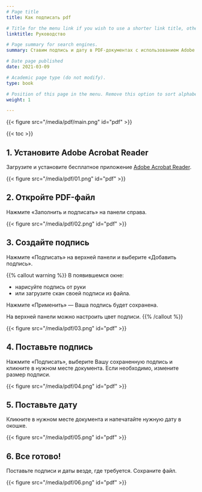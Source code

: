 ```yaml
---
# Page title
title: Как подписать pdf

# Title for the menu link if you wish to use a shorter link title, otherwise remove this option.
linktitle: Руководство

# Page summary for search engines.
summary: Ставим подпись и дату в PDF-документах с использованием Adobe Acrobat Reader

# Date page published
date: 2021-03-09

# Academic page type (do not modify).
type: book

# Position of this page in the menu. Remove this option to sort alphabetically.
weight: 1

---
```


{{< figure src="/media/pdf/main.png" id="pdf" >}}

{{< toc >}}

## 1. Установите Adobe Acrobat Reader

Загрузите и установите бесплатное приложение [Adobe Acrobat Reader](https://get.adobe.com/ru/reader/).

{{< figure src="/media/pdf/01.png" id="pdf" >}}


## 2. Откройте PDF-файл

Нажмите «Заполнить и подписать» на панели справа.

{{< figure src="/media/pdf/02.png" id="pdf" >}}

## 3. Создайте подпись

Нажмите «Подписать» на верхней панели и выберите «Добавить подпись».

{{% callout warning %}}
В появившемся окне:

+ нарисуйте подпись от руки
+ или загрузите скан своей подписи из файла.

Нажмите «Применить» — Ваша подпись будет сохранена. 

На верхней панели можно настроить цвет подписи.
{{% /callout %}}


{{< figure src="/media/pdf/03.png" id="pdf" >}}

## 4. Поставьте подпись

Нажмите «Подписать», выберите Вашу сохраненную подпись и кликните в нужном месте документа. Если необходимо, измените размер подписи.

{{< figure src="/media/pdf/04.png" id="pdf" >}}


## 5. Поставьте дату

Кликните в нужном месте документа и напечатайте нужную дату в окошке.

{{< figure src="/media/pdf/05.png" id="pdf" >}}

## 6. Все готово!

Поставьте подписи и даты везде, где требуется. Сохраните файл.

{{< figure src="/media/pdf/06.png" id="pdf" >}}



